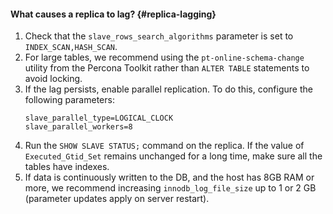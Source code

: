 #### What causes a replica to lag? {#replica-lagging}

1. Check that the `slave_rows_search_algorithms` parameter is set to `INDEX_SCAN,HASH_SCAN`.
1. For large tables, we recommend using the `pt-online-schema-change` utility from the Percona Toolkit rather than `ALTER TABLE` statements to avoid locking.
1. If the lag persists, enable parallel replication. To do this, configure the following parameters:
   ```text
   slave_parallel_type=LOGICAL_CLOCK
   slave_parallel_workers=8
   ```
1. Run the `SHOW SLAVE STATUS;` command on the replica. If the value of `Executed_Gtid_Set` remains unchanged for a long time, make sure all the tables have indexes.
1. If data is continuously written to the DB, and the host has 8GB RAM or more, we recommend increasing `innodb_log_file_size` up to 1 or 2 GB (parameter updates apply on server restart).
